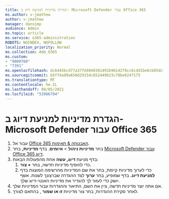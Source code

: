 ```yaml
---
title: הגדרת מדיניות למניעת דיוג ב- Microsoft Defender עבור Office 365
ms.author: v-jmathew
author: v-jmathew
manager: dansimp
audience: Admin
ms.topic: article
ms.service: o365-administration
ROBOTS: NOINDEX, NOFOLLOW
localization_priority: Normal
ms.collection: Adm_O365
ms.custom:
- "9000760"
- "7391"
ms.openlocfilehash: dc6445bcd77a37fd4040381491b96142f8cc6cdd1be6cb05dcfba0c4a9a55dc5
ms.sourcegitcommit: b5f7da89a650d2915dc652449623c78be6247175
ms.translationtype: MT
ms.contentlocale: he-IL
ms.lasthandoff: 08/05/2021
ms.locfileid: "53966794"
---
```

# <a name="set-up-anti-phishing-policies-in-microsoft-defender-for-office-365"></a>הגדרת מדיניות למניעת דיוג ב- Microsoft Defender עבור Office 365

1. עבור אל [Office 365 האבטחה & תאימות](https://go.microsoft.com/fwlink/p/?linkid=2077143).
2. בחר **מדיניות ניהול**  >  **איומים**. בדף **מדיניות,** בחר [Microsoft Defender עבור Office 365 דיוג](https://go.microsoft.com/fwlink/?linkid=2101369).
3. בדף מניעת **דיוג, עשה** אחת מהפעולות הבאות:
    1. כדי להוסיף מדיניות חדשה, בחר **+ צור**.
    1. כדי לערוך מדיניות קיימת, בחר את שם המדיניות מהרשימה המוצגת בדף **למניעת דיוג.** בדף שמופיע, בחר **ערוך** לצד ההגדרה שברצונך לשנות. אשף יושק כדי לעזור לך להגדיר את מדיניות האנטי-דיוג שלך.
4. אם אתה יוצר מדיניות חדשה, ציין את השם, התיאור וההגדרות עבור המדיניות שלך.
5. לאחר סקירת ההגדרות, בחר צור מדיניות **זו או שמור** , בהתאם לצורך. 
